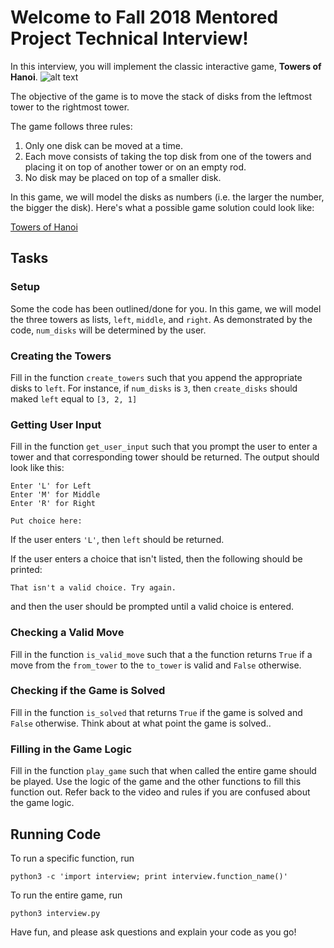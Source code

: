 # Welcome to Fall 2018 Mentored Project Technical Interview!

In this interview, you will implement the classic interactive game, **Towers of Hanoi**.
![alt text](https://s3.amazonaws.com/codecademy-content/courses/cs-path-stacks/stacks-project/towers.gif "Logo Title Text 1")

The objective of the game is to move the stack of disks from the leftmost tower to the rightmost tower.

The game follows three rules:

1. Only one disk can be moved at a time.
2. Each move consists of taking the top disk from one of the towers and placing it on top of another tower or on an empty rod.
3. No disk may be placed on top of a smaller disk.

In this game, we will model the disks as numbers (i.e. the larger the number, the bigger the disk). Here's what a possible game solution could look like:

[Towers of Hanoi](https://s3.amazonaws.com/codecademy-content/courses/cs-path-stacks/towers.mov)

## Tasks

### Setup
Some the code has been outlined/done for you. In this game, we will model the three towers as lists, `left`, `middle`, and `right`. As demonstrated by the code, `num_disks` will be determined by the user.

### Creating the Towers
Fill in the function `create_towers` such that you append the appropriate disks to `left`. For instance, if `num_disks` is `3`, then `create_disks` should maked `left` equal to `[3, 2, 1]`

### Getting User Input
Fill in the function `get_user_input` such that you prompt the user to enter a tower and that corresponding tower should be returned. The output should look like this:
```
Enter 'L' for Left
Enter 'M' for Middle
Enter 'R' for Right

Put choice here: 
```

If the user enters `'L'`, then `left` should be returned.

If the user enters a choice that isn't listed, then the following should be printed:
```
That isn't a valid choice. Try again.
```
and then the user should be prompted until a valid choice is entered.

### Checking a Valid Move
Fill in the function `is_valid_move` such that a the function returns `True` if a move from the `from_tower` to the `to_tower` is valid and `False` otherwise.

### Checking if the Game is Solved
Fill in the function `is_solved` that returns `True` if the game is solved and `False` otherwise. Think about at what point the game is solved..

### Filling in the Game Logic
Fill in the function `play_game` such that when called the entire game should be played. Use the logic of the game and the other functions to fill this function out. Refer back to the video and rules if you are confused about the game logic.

## Running Code
To run a specific function, run
```python3
python3 -c 'import interview; print interview.function_name()'
```

To run the entire game, run
```python3
python3 interview.py
```

Have fun, and please ask questions and explain your code as you go!


